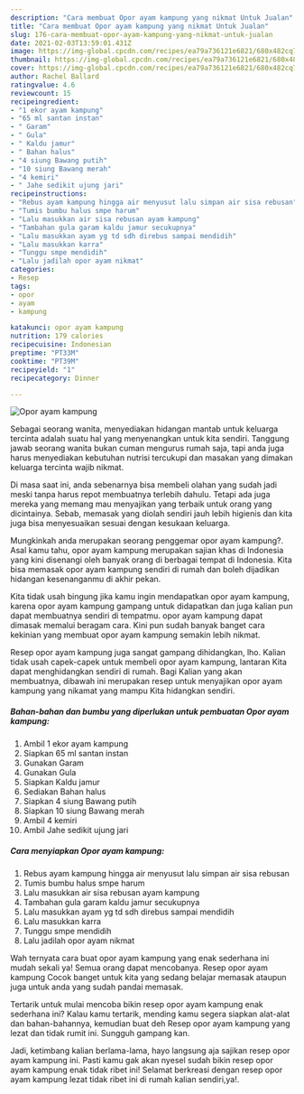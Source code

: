 ```yaml
---
description: "Cara membuat Opor ayam kampung yang nikmat Untuk Jualan"
title: "Cara membuat Opor ayam kampung yang nikmat Untuk Jualan"
slug: 176-cara-membuat-opor-ayam-kampung-yang-nikmat-untuk-jualan
date: 2021-02-03T13:59:01.431Z
image: https://img-global.cpcdn.com/recipes/ea79a736121e6821/680x482cq70/opor-ayam-kampung-foto-resep-utama.jpg
thumbnail: https://img-global.cpcdn.com/recipes/ea79a736121e6821/680x482cq70/opor-ayam-kampung-foto-resep-utama.jpg
cover: https://img-global.cpcdn.com/recipes/ea79a736121e6821/680x482cq70/opor-ayam-kampung-foto-resep-utama.jpg
author: Rachel Ballard
ratingvalue: 4.6
reviewcount: 15
recipeingredient:
- "1 ekor ayam kampung"
- "65 ml santan instan"
- " Garam"
- " Gula"
- " Kaldu jamur"
- " Bahan halus"
- "4 siung Bawang putih"
- "10 siung Bawang merah"
- "4 kemiri"
- " Jahe sedikit ujung jari"
recipeinstructions:
- "Rebus ayam kampung hingga air menyusut lalu simpan air sisa rebusan"
- "Tumis bumbu halus smpe harum"
- "Lalu masukkan air sisa rebusan ayam kampung"
- "Tambahan gula garam kaldu jamur secukupnya"
- "Lalu masukkan ayam yg td sdh direbus sampai mendidih"
- "Lalu masukkan karra"
- "Tunggu smpe mendidih"
- "Lalu jadilah opor ayam nikmat"
categories:
- Resep
tags:
- opor
- ayam
- kampung

katakunci: opor ayam kampung 
nutrition: 179 calories
recipecuisine: Indonesian
preptime: "PT33M"
cooktime: "PT39M"
recipeyield: "1"
recipecategory: Dinner

---
```



![Opor ayam kampung](https://img-global.cpcdn.com/recipes/ea79a736121e6821/680x482cq70/opor-ayam-kampung-foto-resep-utama.jpg)

Sebagai seorang wanita, menyediakan hidangan mantab untuk keluarga tercinta adalah suatu hal yang menyenangkan untuk kita sendiri. Tanggung jawab seorang  wanita bukan cuman mengurus rumah saja, tapi anda juga harus menyediakan kebutuhan nutrisi tercukupi dan masakan yang dimakan keluarga tercinta wajib nikmat.

Di masa  saat ini, anda sebenarnya bisa membeli olahan yang sudah jadi meski tanpa harus repot membuatnya terlebih dahulu. Tetapi ada juga mereka yang memang mau menyajikan yang terbaik untuk orang yang dicintainya. Sebab, memasak yang diolah sendiri jauh lebih higienis dan kita juga bisa menyesuaikan sesuai dengan kesukaan keluarga. 



Mungkinkah anda merupakan seorang penggemar opor ayam kampung?. Asal kamu tahu, opor ayam kampung merupakan sajian khas di Indonesia yang kini disenangi oleh banyak orang di berbagai tempat di Indonesia. Kita bisa memasak opor ayam kampung sendiri di rumah dan boleh dijadikan hidangan kesenanganmu di akhir pekan.

Kita tidak usah bingung jika kamu ingin mendapatkan opor ayam kampung, karena opor ayam kampung gampang untuk didapatkan dan juga kalian pun dapat membuatnya sendiri di tempatmu. opor ayam kampung dapat dimasak memalui beragam cara. Kini pun sudah banyak banget cara kekinian yang membuat opor ayam kampung semakin lebih nikmat.

Resep opor ayam kampung juga sangat gampang dihidangkan, lho. Kalian tidak usah capek-capek untuk membeli opor ayam kampung, lantaran Kita dapat menghidangkan sendiri di rumah. Bagi Kalian yang akan membuatnya, dibawah ini merupakan resep untuk menyajikan opor ayam kampung yang nikamat yang mampu Kita hidangkan sendiri.

<!--inarticleads1-->

##### Bahan-bahan dan bumbu yang diperlukan untuk pembuatan Opor ayam kampung:

1. Ambil 1 ekor ayam kampung
1. Siapkan 65 ml santan instan
1. Gunakan  Garam
1. Gunakan  Gula
1. Siapkan  Kaldu jamur
1. Sediakan  Bahan halus
1. Siapkan 4 siung Bawang putih
1. Siapkan 10 siung Bawang merah
1. Ambil 4 kemiri
1. Ambil  Jahe sedikit ujung jari




<!--inarticleads2-->

##### Cara menyiapkan Opor ayam kampung:

1. Rebus ayam kampung hingga air menyusut lalu simpan air sisa rebusan
1. Tumis bumbu halus smpe harum
1. Lalu masukkan air sisa rebusan ayam kampung
1. Tambahan gula garam kaldu jamur secukupnya
1. Lalu masukkan ayam yg td sdh direbus sampai mendidih
1. Lalu masukkan karra
1. Tunggu smpe mendidih
1. Lalu jadilah opor ayam nikmat




Wah ternyata cara buat opor ayam kampung yang enak sederhana ini mudah sekali ya! Semua orang dapat mencobanya. Resep opor ayam kampung Cocok banget untuk kita yang sedang belajar memasak ataupun juga untuk anda yang sudah pandai memasak.

Tertarik untuk mulai mencoba bikin resep opor ayam kampung enak sederhana ini? Kalau kamu tertarik, mending kamu segera siapkan alat-alat dan bahan-bahannya, kemudian buat deh Resep opor ayam kampung yang lezat dan tidak rumit ini. Sungguh gampang kan. 

Jadi, ketimbang kalian berlama-lama, hayo langsung aja sajikan resep opor ayam kampung ini. Pasti kamu gak akan nyesel sudah bikin resep opor ayam kampung enak tidak ribet ini! Selamat berkreasi dengan resep opor ayam kampung lezat tidak ribet ini di rumah kalian sendiri,ya!.

